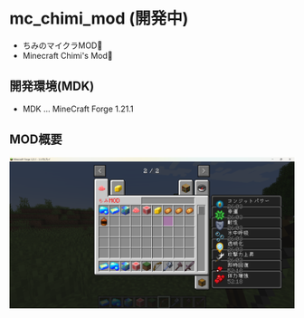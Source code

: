 # mc_chimi_mod (開発中)
- ちみのマイクラMOD🥳
- Minecraft Chimi's Mod🥳

## 開発環境(MDK)
 - MDK ... MineCraft Forge 1.21.1

## MOD概要
![mod](doc/mod_tab.png)
<!-- ![gif](doc/info.gif) -->
 <!-- ![mod_read_img](doc/mod_read.png) -->
